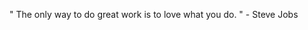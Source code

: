  " The only way to do great work is to love what you do. " - Steve Jobs 
             
        
   
   
   

